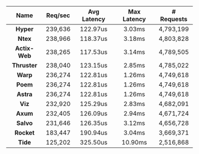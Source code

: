 |   **Name**   |   Req/sec   | Avg Latency | Max Latency |  # Requests |
|:------------:|:-----------:|:-----------:|:-----------:|:-----------:|
|**Hyper**|239,636|122.97us|3.03ms|4,793,199|
|**Ntex**|238,966|118.37us|3.18ms|4,803,828|
|**Actix-Web**|238,265|117.53us|3.14ms|4,789,505|
|**Thruster**|238,040|123.15us|2.85ms|4,785,022|
|**Warp**|236,274|122.81us|1.26ms|4,749,618|
|**Poem**|236,274|122.81us|1.26ms|4,749,618|
|**Astra**|236,274|122.81us|1.26ms|4,749,618|
|**Viz**|232,920|125.29us|2.83ms|4,682,091|
|**Axum**|232,405|126.09us|2.94ms|4,671,724|
|**Salvo**|231,646|126.35us|3.12ms|4,656,728|
|**Rocket**|183,447|190.94us|3.04ms|3,669,371|
|**Tide**|125,202|325.50us|10.90ms|2,516,868|
